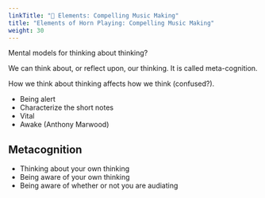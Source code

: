 ```yaml
---
linkTitle: "🎼 Elements: Compelling Music Making"
title: "Elements of Horn Playing: Compelling Music Making"
weight: 30
---
```


Mental models for thinking about thinking?

We can think about, or reflect upon, our thinking. It is called meta-cognition.

How we think about thinking affects how we think (confused?).


- Being alert
- Characterize the short notes
- Vital
- Awake
(Anthony Marwood)

## Metacognition
- Thinking about your own thinking
- Being aware of your own thinking
- Being aware of whether or not you are audiating

